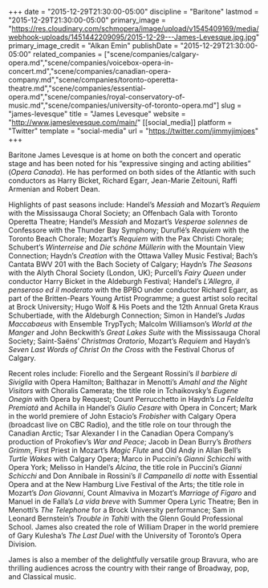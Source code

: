 +++
date = "2015-12-29T21:30:00-05:00"
discipline = "Baritone"
lastmod = "2015-12-29T21:30:00-05:00"
primary_image = "https://res.cloudinary.com/schmopera/image/upload/v1545409169/media/webhook-uploads/1451442209095/2015-12-29---James-Levesque.jpg.jpg"
primary_image_credit = "Alkan Emin"
publishDate = "2015-12-29T21:30:00-05:00"
related_companies = ["scene/companies/calgary-opera.md","scene/companies/voicebox-opera-in-concert.md","scene/companies/canadian-opera-company.md","scene/companies/toronto-operetta-theatre.md","scene/companies/essential-opera.md","scene/companies/royal-conservatory-of-music.md","scene/companies/university-of-toronto-opera.md"]
slug = "james-levesque"
title = "James Levesque"
website = "http://www.jameslevesque.com/main/"
[[social_media]]
platform = "Twitter"
template = "social-media"
url = "https://twitter.com/jimmyjimjoes"
+++

Baritone James Levesque is at home on both the concert and operatic stage and has been noted for his “expressive singing and acting abilities” (*Opera Canada*). He has performed on both sides of the Atlantic with such conductors as Harry Bicket, Richard Egarr, Jean-Marie Zeitouni, Raffi Armenian and Robert Dean.

Highlights of past seasons include: Handel’s *Messiah* and Mozart’s *Requiem* with the Mississauga Choral Society; an Offenbach Gala with Toronto Operetta Theatre; Handel’s *Messiah* and Mozart’s *Vesperae solennes* de Confessore with the Thunder Bay Symphony; Duruflé’s *Requiem* with the Toronto Beach Chorale; Mozart’s *Requiem* with the Pax Christi Chorale; Schubert’s *Winterreise* and *Die schöne Müllerin* with the Mountain View Connection; Haydn’s *Creation* with the Ottawa Valley Music Festival; Bach’s Cantata BWV 201 with the Bach Society of Calgary; Haydn’s *The Seasons* with the Alyth Choral Society (London, UK); Purcell’s *Fairy Queen* under conductor Harry Bicket in the Aldeburgh Festival; Handel’s *L’Allegro, il penseroso ed il moderato* with the BPBO under conductor Richard Egarr, as part of the Britten-Pears Young Artist Programme; a guest artist solo recital at Brock University; Hugo Wolf & His Poets and the 12th Annual Greta Kraus Schubertiade, with the Aldeburgh Connection; Simon in Handel’s *Judas Maccabaeus* with Ensemble TrypTych; Malcolm Williamson’s *World at the Manger* and John Beckwith’s *Great Lakes Suite* with the Mississauga Choral Society; Saint-Saëns’ *Christmas Oratorio*, Mozart’s *Requiem* and Haydn’s *Seven Last Words of Christ On the Cross* with the Festival Chorus of Calgary.

Recent roles include: Fiorello and the Sergeant Rossini’s *Il barbiere di Siviglia* with Opera Hamilton; Balthazar in Menotti’s *Amahl and the Night Visitors* with Choralis Camerata; the title role in Tchaikovsky’s *Eugene Onegin* with Opera by Request; Count Perrucchetto in Haydn’s *La Feldelta Premiatá* and Achilla in Handel’s *Giulio Cesare* with Opera in Concert; Mark in the world premiere of John Estacio’s *Frobisher* with Calgary Opera (broadcast live on CBC Radio), and the title role on tour through the Canadian Arctic; Tsar Alexander I in the Canadian Opera Company’s production of Prokofiev’s *War and Peace*; Jacob in Dean Burry’s *Brothers Grimm*, First Priest in Mozart’s *Magic Flute* and Old Andy in Allan Bell’s *Turtle Wakes* with Calgary Opera; Marco in Puccini’s *Gianni Schicchi* with Opera York; Melisso in Handel’s *Alcina*, the title role in Puccini’s *Gianni Schicchi* and Don Annibale in Rossini’s *Il Campanello di notte* with Essential Opera and at the New Hamburg Live Festival of the Arts; the title role in Mozart’s *Don Giovanni*, Count Almaviva in Mozart’s *Marriage of Figaro* and Manuel in de Falla’s *La vida breve* with Summer Opera Lyric Theatre; Ben in Menotti’s *The Telephone* for a Brock University performance; Sam in Leonard Bernstein’s *Trouble in Tahiti* with the Glenn Gould Professional School.  James also created the role of William Draper in the world premiere of Gary Kulesha’s *The Last Duel* with the University of Toronto’s Opera Division.

James is also a member of the delightfully versatile group Bravura, who are thrilling audiences across the country with their range of Broadway, pop, and Classical music.
